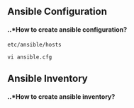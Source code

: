 ## Ansible Configuration

#### ..*How to create ansible configuration?
`etc/ansible/hosts`

`vi ansible.cfg`

## Ansible Inventory
#### ..*How to create ansible inventory?
